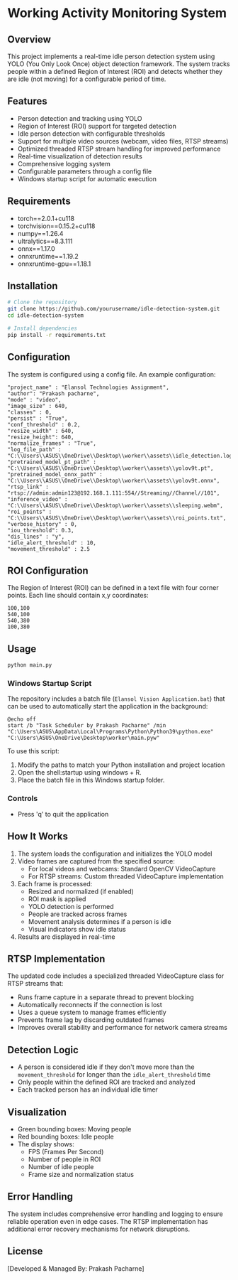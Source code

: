 # Working Activity Monitoring System

## Overview
This project implements a real-time idle person detection system using YOLO (You Only Look Once) object detection framework. The system tracks people within a defined Region of Interest (ROI) and detects whether they are idle (not moving) for a configurable period of time.

## Features
- Person detection and tracking using YOLO
- Region of Interest (ROI) support for targeted detection
- Idle person detection with configurable thresholds
- Support for multiple video sources (webcam, video files, RTSP streams)
- Optimized threaded RTSP stream handling for improved performance
- Real-time visualization of detection results
- Comprehensive logging system
- Configurable parameters through a config file
- Windows startup script for automatic execution

## Requirements
- torch==2.0.1+cu118
- torchvision==0.15.2+cu118
- numpy==1.26.4
- ultralytics==8.3.111
- onnx==1.17.0
- onnxruntime==1.19.2
- onnxruntime-gpu==1.18.1


## Installation
```bash
# Clone the repository
git clone https://github.com/yourusername/idle-detection-system.git
cd idle-detection-system

# Install dependencies
pip install -r requirements.txt
```

## Configuration
The system is configured using a config file. An example configuration:

```
"project_name" : "Elansol Technologies Assignment",
"author": "Prakash pacharne",
"mode" : "video",
"image_size" : 640,
"classes" : 0,
"persist" : "True",
"conf_threshold" : 0.2,
"resize_width" : 640,
"resize_height": 640,
"normalize_frames" : "True",
"log_file_path" : "C:\\Users\\ASUS\\OneDrive\\Desktop\\worker\\assets\\idle_detection.log",
"pretrained_model_pt_path" : "C:\\Users\\ASUS\\OneDrive\\Desktop\\worker\\assets\\yolov9t.pt",
"pretrained_model_onnx_path" : "C:\\Users\\ASUS\\OneDrive\\Desktop\\worker\\assets\\yolov9t.onnx",
"rtsp_link" : "rtsp://admin:admin123@192.168.1.111:554//Streaming//Channel//101",
"inference_video" : "C:\\Users\\ASUS\\OneDrive\\Desktop\\worker\\assets\\sleeping.webm",
"roi_points" : "C:\\Users\\ASUS\\OneDrive\\Desktop\\worker\\assets\\roi_points.txt",
"verbose_history" : 0,
"iou_threshold": 0.3,
"dis_lines" : "y",
"idle_alert_threshold" : 10,
"movement_threshold" : 2.5
```

## ROI Configuration
The Region of Interest (ROI) can be defined in a text file with four corner points. Each line should contain x,y coordinates:

```
100,100
540,100
540,380
100,380
```

## Usage
```bash
python main.py
```

### Windows Startup Script
The repository includes a batch file (`Elansol Vision Application.bat`) that can be used to automatically start the application in the background:

```batch
@echo off
start /b "Task Scheduler by Prakash Pacharne" /min "C:\Users\ASUS\AppData\Local\Programs\Python\Python39\python.exe" "C:\Users\ASUS\OneDrive\Desktop\worker\main.pyw"
```

To use this script:
1. Modify the paths to match your Python installation and project location
2. Open the shell:startup using windows + R.
3. Place the batch file in this Windows startup folder.

### Controls
- Press 'q' to quit the application

## How It Works
1. The system loads the configuration and initializes the YOLO model
2. Video frames are captured from the specified source:
   - For local videos and webcams: Standard OpenCV VideoCapture
   - For RTSP streams: Custom threaded VideoCapture implementation
3. Each frame is processed:
   - Resized and normalized (if enabled)
   - ROI mask is applied
   - YOLO detection is performed
   - People are tracked across frames
   - Movement analysis determines if a person is idle
   - Visual indicators show idle status
4. Results are displayed in real-time

## RTSP Implementation
The updated code includes a specialized threaded VideoCapture class for RTSP streams that:
- Runs frame capture in a separate thread to prevent blocking
- Automatically reconnects if the connection is lost
- Uses a queue system to manage frames efficiently
- Prevents frame lag by discarding outdated frames
- Improves overall stability and performance for network camera streams

## Detection Logic
- A person is considered idle if they don't move more than the `movement_threshold` for longer than the `idle_alert_threshold` time
- Only people within the defined ROI are tracked and analyzed
- Each tracked person has an individual idle timer

## Visualization
- Green bounding boxes: Moving people
- Red bounding boxes: Idle people
- The display shows:
  - FPS (Frames Per Second)
  - Number of people in ROI
  - Number of idle people
  - Frame size and normalization status

## Error Handling
The system includes comprehensive error handling and logging to ensure reliable operation even in edge cases. The RTSP implementation has additional error recovery mechanisms for network disruptions.

## License
[Developed & Managed By: Prakash Pacharne]